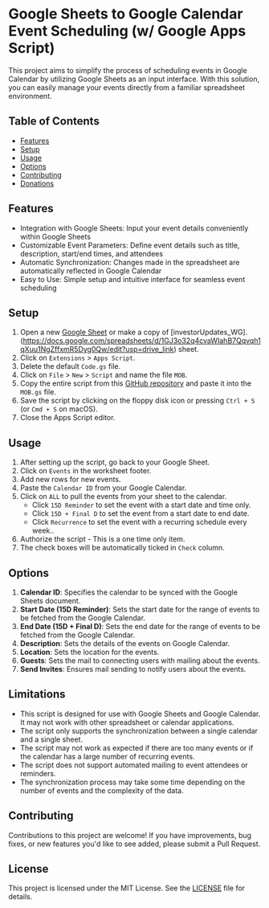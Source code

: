# Google Sheets to Google Calendar Event Scheduling (w/ Google Apps Script)

This project aims to simplify the process of scheduling events in Google Calendar by utilizing Google Sheets as an input interface. With this solution, you can easily manage your events directly from a familiar spreadsheet environment.

## Table of Contents

- [Features](#features)
- [Setup](#setup)
- [Usage](#usage)
- [Options](#options)
- [Contributing](#contributing)
- [Donations](#donations)

## Features

- Integration with Google Sheets: Input your event details conveniently within Google Sheets
- Customizable Event Parameters: Define event details such as title, description, start/end times, and attendees
- Automatic Synchronization: Changes made in the spreadsheet are automatically reflected in Google Calendar
- Easy to Use: Simple setup and intuitive interface for seamless event scheduling

## Setup

1. Open a new [Google Sheet](https://sheets.google.com) or make a copy of [investorUpdates_WG].(https://docs.google.com/spreadsheets/d/1GJ3o32q4cvaWIahB7Qqvqh1qXuu1NgZffxmR5Dyg0Qw/edit?usp=drive_link) sheet.
2. Click on `Extensions` > `Apps Script`.
3. Delete the default `Code.gs` file.
4. Click on `File` > `New` > `Script` and name the file `MOB`.
5. Copy the entire script from this [GitHub repository](https://github.com/MobinMithun/GoogleSheets_EventScheduling_JS/blob/main/apps_script.gs) and paste it into the `MOB.gs` file.
6. Save the script by clicking on the floppy disk icon or pressing `Ctrl + S` (or `Cmd + S` on macOS).
7. Close the Apps Script editor.

## Usage

1. After setting up the script, go back to your Google Sheet.
2. Click on `Events` in the worksheet footer.
3. Add new rows for new events.
4. Paste the `Calendar ID` from your Google Calendar.
5. Click on `ALL` to pull the events from your sheet to the calendar.
   - Click `15D Reminder` to set the event with a start date and time only.
   - Click `15D + Final D` to set the event from a start date to end date.
   - Click `Recurrence` to set the event with a recurring schedule every week..
6. Authorize the script - This is a one time only item.
7. The check boxes will be automatically ticked in `Check` column.

## Options

1. **Calendar ID**: Specifies the calendar to be synced with the Google Sheets document. 
2. **Start Date (15D Reminder)**: Sets the start date for the range of events to be fetched from the Google Calendar. 
3. **End Date (15D + Final D)**: Sets the end date for the range of events to be fetched from the Google Calendar. 
4. **Description**: Sets the details of the events on Google Calendar.
5. **Location**: Sets the location for the events.
6. **Guests**: Sets the mail to connecting users with mailing about the events.
7. **Send Invites**: Ensures mail sending to notify users about the events.

## Limitations

- This script is designed for use with Google Sheets and Google Calendar. It may not work with other spreadsheet or calendar applications.
- The script only supports the synchronization between a single calendar and a single sheet.
- The script may not work as expected if there are too many events or if the calendar has a large number of recurring events.
- The script does not support automated mailing to event attendees or reminders.
- The synchronization process may take some time depending on the number of events and the complexity of the data.

## Contributing

Contributions to this project are welcome! If you have improvements, bug fixes, or new features you'd like to see added, please submit a Pull Request.

## License

This project is licensed under the MIT License. See the [LICENSE](https://github.com/MobinMithun/GoogleSheets_EventScheduling_JS/blob/main/LICENSE) file for details.



